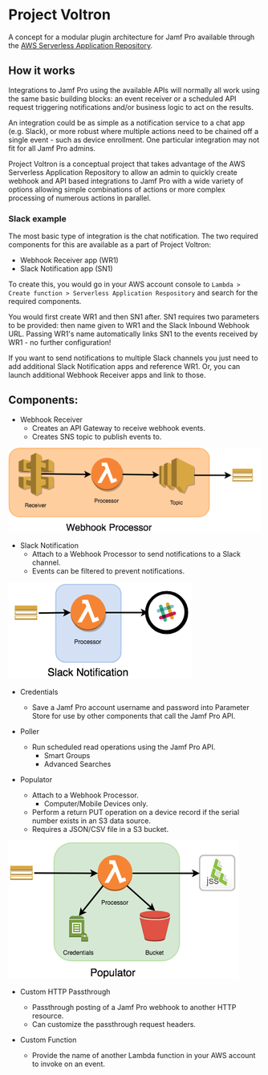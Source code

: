 # Project Voltron

A concept for a modular plugin architecture for Jamf Pro available through the [AWS Serverless Application Repository](https://aws.amazon.com/serverless/serverlessrepo/).

## How it works

Integrations to Jamf Pro using the available APIs will normally all work using the same basic building blocks: an event receiver or a scheduled API request triggering notifications and/or business logic to act on the results.

An integration could be as simple as a notification service to a chat app (e.g. Slack), or more robust where multiple actions need to be chained off a single event - such as device enrollment. One particular integration may not fit for all Jamf Pro admins.

Project Voltron is a conceptual project that takes advantage of the AWS Serverless Application Repository to allow an admin to quickly create webhook and API based integrations to Jamf Pro with a wide variety of options allowing simple combinations of actions or more complex processing of numerous actions in parallel.

### Slack example

The most basic type of integration is the chat notification. The two required components for this are available as a part of Project Voltron:

* Webhook Receiver app (WR1)
* Slack Notification app (SN1)

To create this, you would go in your AWS account console to `Lambda > Create function > Serverless Application Respository` and search for the required components.

You would first create WR1 and then SN1 after. SN1 requires two parameters to be provided: then name given to WR1 and the Slack Inbound Webhook URL. Passing WR1's name automatically links SN1 to the events received by WR1 - no further configuration!

If you want to send notifications to multiple Slack channels you just need to add additional Slack Notification apps and reference WR1. Or, you can launch additional Webhook Receiver apps and link to those.

## Components:

* Webhook Receiver
    - Creates an API Gateway to receive webhook events.
    - Creates SNS topic to publish events to.

![Component Diagrams](images/WebhookProcessor.png)
    
* Slack Notification
    - Attach to a Webhook Processor to send notifications to a Slack channel.
    - Events can be filtered to prevent notifications.

![Component Diagrams](images/SlackNotification.png)

* Credentials
    - Save a Jamf Pro account username and password into Parameter Store for use by other components that call the Jamf Pro API.

* Poller
    - Run scheduled read operations using the Jamf Pro API.
        + Smart Groups
        + Advanced Searches

* Populator
    - Attach to a Webhook Processor.
        + Computer/Mobile Devices only.
    - Perform a return PUT operation on a device record if the serial number exists in an S3 data source.
    - Requires a JSON/CSV file in a S3 bucket.

![Component Diagrams](images/Populator.png)

* Custom HTTP Passthrough
    - Passthrough posting of a Jamf Pro webhook to another HTTP resource.
    - Can customize the passthrough request headers.

* Custom Function
    - Provide the name of another Lambda function in your AWS account to invoke on an event.
